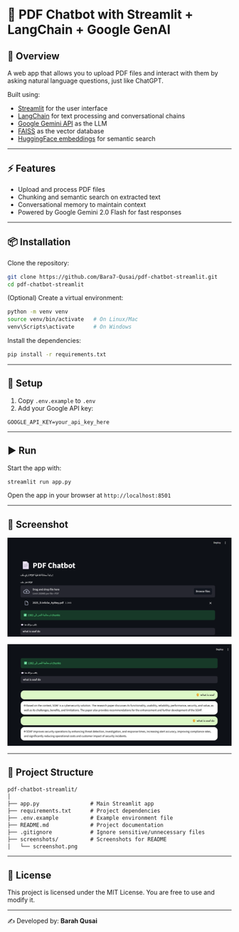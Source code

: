 
# 📄 PDF Chatbot with Streamlit + LangChain + Google GenAI

## 🚀 Overview
A web app that allows you to upload PDF files and interact with them by asking natural language questions, just like ChatGPT.  

Built using:
- [Streamlit](https://streamlit.io) for the user interface  
- [LangChain](https://www.langchain.com) for text processing and conversational chains  
- [Google Gemini API](https://ai.google.dev) as the LLM  
- [FAISS](https://faiss.ai) as the vector database  
- [HuggingFace embeddings](https://huggingface.co) for semantic search  

---

## ⚡ Features
- Upload and process PDF files  
- Chunking and semantic search on extracted text  
- Conversational memory to maintain context  
- Powered by Google Gemini 2.0 Flash for fast responses  

---

## 📦 Installation
Clone the repository:
```bash
git clone https://github.com/Bara7-Qusai/pdf-chatbot-streamlit.git
cd pdf-chatbot-streamlit
````

(Optional) Create a virtual environment:

```bash
python -m venv venv
source venv/bin/activate   # On Linux/Mac
venv\Scripts\activate      # On Windows
```

Install the dependencies:

```bash
pip install -r requirements.txt
```

---

## 🔑 Setup

1. Copy `.env.example` to `.env`
2. Add your Google API key:

```
GOOGLE_API_KEY=your_api_key_here
```

---

## ▶️ Run

Start the app with:

```bash
streamlit run app.py
```

Open the app in your browser at `http://localhost:8501`

---

## 📸 Screenshot


![App Screenshot](screenshots/Screenshot-2025-10-07-.png)


![App Screenshot](screenshots/Screenshot2025-10-07133720.png)


---

## 📂 Project Structure

```
pdf-chatbot-streamlit/
│
├── app.py                # Main Streamlit app
├── requirements.txt      # Project dependencies
├── .env.example          # Example environment file
├── README.md             # Project documentation
├── .gitignore            # Ignore sensitive/unnecessary files
├── screenshots/          # Screenshots for README
│   └── screenshot.png
```

---

## 📜 License

This project is licensed under the MIT License. You are free to use and modify it.

---

✍️ Developed by: **Barah Qusai**

